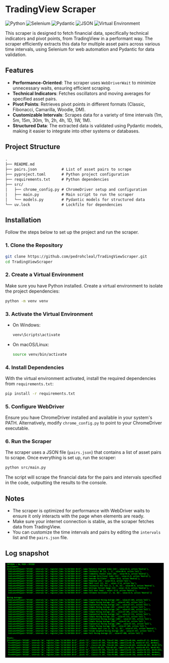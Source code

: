 # TradingView Scraper

![Python](https://img.shields.io/badge/python-3670A0?style=flat&logo=python&logoColor=ffdd54)
![Selenium](https://img.shields.io/badge/selenium-43B02A?style=flat&logo=selenium&logoColor=white)
![Pydantic](https://img.shields.io/badge/pydantic-1B4D3A?style=flat&logo=pydantic&logoColor=white)
![JSON](https://img.shields.io/badge/json-000000?style=flat&logo=json&logoColor=white)
![Virtual Environment](https://img.shields.io/badge/venv-3B5998?style=flat&logo=python&logoColor=white)

This scraper is designed to fetch financial data, specifically technical indicators and pivot points, from TradingView in a performant way. The scraper efficiently extracts this data for multiple asset pairs across various time intervals, using Selenium for web automation and Pydantic for data validation.

## Features

- **Performance-Oriented**: The scraper uses `WebDriverWait` to minimize unnecessary waits, ensuring efficient scraping.
- **Technical Indicators**: Fetches oscillators and moving averages for specified asset pairs.
- **Pivot Points**: Retrieves pivot points in different formats (Classic, Fibonacci, Camarilla, Woodie, DM).
- **Customizable Intervals**: Scrapes data for a variety of time intervals (1m, 5m, 15m, 30m, 1h, 2h, 4h, 1D, 1W, 1M).
- **Structured Data**: The extracted data is validated using Pydantic models, making it easier to integrate into other systems or databases.

## Project Structure

```
.
├── README.md
├── pairs.json           # List of asset pairs to scrape
├── pyproject.toml       # Python project configuration
├── requirements.txt     # Python dependencies
├── src/
│   ├── chrome_config.py # ChromeDriver setup and configuration
│   ├── main.py          # Main script to run the scraper
│   └── models.py        # Pydantic models for structured data
└── uv.lock              # Lockfile for dependencies
```

## Installation

Follow the steps below to set up the project and run the scraper.

### 1. Clone the Repository

```bash
git clone https://github.com/pedrohcleal/TradingViewScraper.git
cd TradingViewScraper
```

### 2. Create a Virtual Environment

Make sure you have Python installed. Create a virtual environment to isolate the project dependencies:

```bash
python -m venv venv
```

### 3. Activate the Virtual Environment

- On Windows:
  ```bash
  venv\Scripts\activate
  ```

- On macOS/Linux:
  ```bash
  source venv/bin/activate
  ```

### 4. Install Dependencies

With the virtual environment activated, install the required dependencies from `requirements.txt`:

```bash
pip install -r requirements.txt
```

### 5. Configure WebDriver

Ensure you have ChromeDriver installed and available in your system's PATH. Alternatively, modify `chrome_config.py` to point to your ChromeDriver executable.

### 6. Run the Scraper

The scraper uses a JSON file (`pairs.json`) that contains a list of asset pairs to scrape. Once everything is set up, run the scraper:

```bash
python src/main.py
```

The script will scrape the financial data for the pairs and intervals specified in the code, outputting the results to the console.

## Notes

- The scraper is optimized for performance with WebDriver waits to ensure it only interacts with the page when elements are ready.
- Make sure your internet connection is stable, as the scraper fetches data from TradingView.
- You can customize the time intervals and pairs by editing the `intervals` list and the `pairs.json` file.


## Log snapshot

![In Action](log.png)
